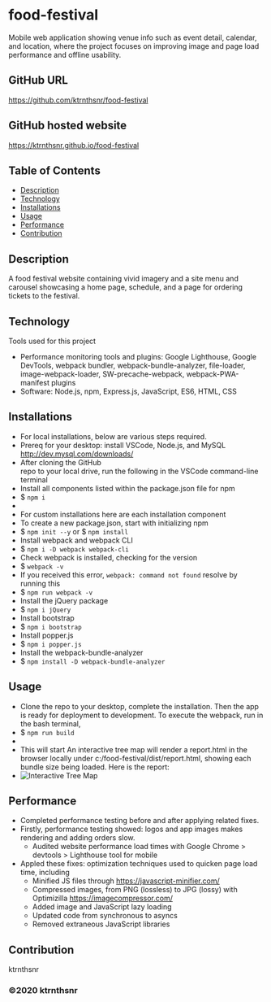 ﻿# food-festival

Mobile web application showing venue info such as event detail, calendar, and location, where the project focuses on improving image and page load performance and offline usability.

## GitHub URL

https://github.com/ktrnthsnr/food-festival

## GitHub hosted website

https://ktrnthsnr.github.io/food-festival


## Table of Contents

* [Description](#description)
* [Technology](#technology)
* [Installations](#installations)
* [Usage](#usage)
* [Performance](#performance)
* [Contribution](#contribution)

## Description

A food festival website containing vivid imagery and a site menu and carousel showcasing a home page, schedule, and a page for ordering tickets to the festival. 

## Technology

Tools used for this project
- Performance monitoring tools and plugins: Google Lighthouse, Google DevTools, webpack bundler, webpack-bundle-analyzer, file-loader, image-webpack-loader, SW-precache-webpack, webpack-PWA-manifest plugins
- Software: Node.js, npm, Express.js, JavaScript, ES6, HTML, CSS

## Installations

- For local installations, below are various steps required.
- Prereq for your desktop: install VSCode, Node.js, and MySQL http://dev.mysql.com/downloads/
- After cloning the GitHub repo to your local drive, run the following in the VSCode command-line terminal
- Install all components listed within the package.json file for npm
- $ `npm i`
-
- For custom installations here are each installation component
- To create a new package.json, start with initializing npm
- $ `npm init --y` or $ `npm install`
- Install webpack and webpack CLI
- $ `npm i -D webpack webpack-cli`
- Check webpack is installed, checking for the version
- $ `webpack -v`
- If you received this error, `webpack: command not found` resolve by running this
- $ `npm run webpack -v`
- Install the jQuery package
- $ `npm i jQuery`
- Install bootstrap
- $ `npm i bootstrap`
- Install popper.js
- $ `npm i popper.js`
- Install the webpack-bundle-analyzer
- $ `npm install -D webpack-bundle-analyzer`

## Usage

- Clone the repo to your desktop, complete the installation.
Then the app is ready for deployment to development. 
To execute the webpack, run in the bash terminal,
- $ `npm run build`
- 
- This will start An interactive tree map will render a report.html in the browser locally under c:/food-festival/dist/report.html, showing each bundle size being loaded.  Here is the report:
- ![Interactive Tree Map](./report_sample.jpg "Interactive Tree Map")

## Performance
- Completed performance testing before and after applying related fixes.
- Firstly, performance testing showed: logos and app images makes rendering and adding orders slow. 
    * Audited website performance load times with Google Chrome > devtools > Lighthouse tool for mobile
- Appled these fixes: optimization techniques used to quicken page load time, including
    * Minified JS files through https://javascript-minifier.com/ 
    * Compressed images, from PNG (lossless) to JPG (lossy) with Optimizilla https://imagecompressor.com/
    * Added image and JavaScript lazy loading
    * Updated code from synchronous to asyncs
    * Removed extraneous JavaScript libraries

## Contribution

ktrnthsnr

### ©️2020 ktrnthsnr

